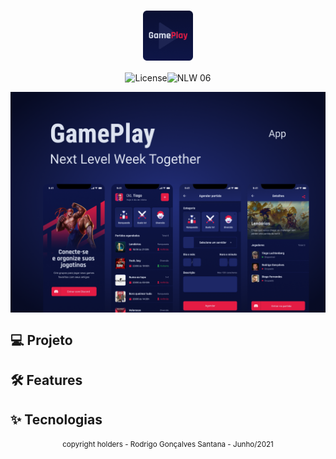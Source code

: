 <h1 align="center">
    <img src=".github\logo.png" style="zoom:80%;" align="center"/>
</h1>

<p align="center">
    <img alt="License" src="https://img.shields.io/static/v1?label=license&message=MIT&color=E51C44&labelColor=0A1033"><img src="https://img.shields.io/static/v1?label=NLW&message=06&color=E51C44&labelColor=0A1033" alt="NLW 06" /></p>


<img src=".github\cover.png" style="zoom:100%" align="center"/>

## :computer: Projeto



## :hammer_and_wrench: Features



## ✨ Tecnologias





<div align="center">
  <small>copyright holders - Rodrigo Gonçalves Santana - Junho/2021</small>
</div>





